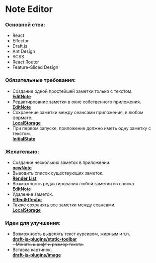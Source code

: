 # Note Editor 

### Основной стек:
- React
- Effector
- Draft.js
- Ant Design
- SCSS
- React Router
- Feature-Sliced Design


### Обязательные требования:
- Создание одной простейшей заметки только с текстом.<br/>
  [**EditNote**](https://github.com/kondra4/notice_app_effector/blob/3ad9cf3e1097f7677f04fb484bfa19cbf916cfae/src/features/edit-note/index.jsx#L9)
- Редактирование заметки в окне собственного приложения.<br/>
  [**EditNote**](https://github.com/kondra4/notice_app_effector/blob/3ad9cf3e1097f7677f04fb484bfa19cbf916cfae/src/features/edit-note/index.jsx#L9)
- Сохранение заметки между сеансами приложения, в любом формате.<br/>
[**LocalStorage**](https://github.com/kondra4/notice_app_effector/blob/3ad9cf3e1097f7677f04fb484bfa19cbf916cfae/src/entities/note/module/index.js#L12)
- При первом запуске, приложение должно иметь одну заметку с текстом.<br/>
  [**InitialState**](https://github.com/kondra4/notice_app_effector/blob/3ad9cf3e1097f7677f04fb484bfa19cbf916cfae/src/entities/note/module/index.js#L22)
### Желательно:
- Создание нескольких заметок в приложении.<br/>
  [**newNote**](https://github.com/kondra4/notice_app_effector/blob/3ad9cf3e1097f7677f04fb484bfa19cbf916cfae/src/pages/tasks-list/index.jsx#L17)
- Выводить список существующих заметок.<br/>
  [**Render List**](https://github.com/kondra4/notice_app_effector/blob/3ad9cf3e1097f7677f04fb484bfa19cbf916cfae/src/pages/tasks-list/index.jsx#L36)
- Возможность редактирования любой заметки из списка.<br/>
  [**EditNote**](https://github.com/kondra4/notice_app_effector/blob/3ad9cf3e1097f7677f04fb484bfa19cbf916cfae/src/features/edit-note/index.jsx#L9)
- Удаление заметок.<br/>
  [**EffectEffector**](https://github.com/kondra4/notice_app_effector/blob/3ad9cf3e1097f7677f04fb484bfa19cbf916cfae/src/entities/note/module/index.js#L28)
- Также сохранять все заметки между сеансами.<br/>
  [**LocalStorage**](https://github.com/kondra4/notice_app_effector/blob/3ad9cf3e1097f7677f04fb484bfa19cbf916cfae/src/entities/note/module/index.js#L12)
### Идеи для улучшения:
- Возможность выделять текст курсивом, жирным и т.п.<br/>
  [**draft-js-plugins/static-toolbar**](https://github.com/kondra4/notice_app_effector/blob/3ad9cf3e1097f7677f04fb484bfa19cbf916cfae/src/features/text-editor/index.jsx#L57)<br/>
~~- Менять шрифт и размер текста.<br/>~~
- Вставка картинок.<br/>
  [**draft-js-plugins/image**](https://github.com/kondra4/notice_app_effector/blob/3ad9cf3e1097f7677f04fb484bfa19cbf916cfae/src/features/text-editor/index.jsx#L47)